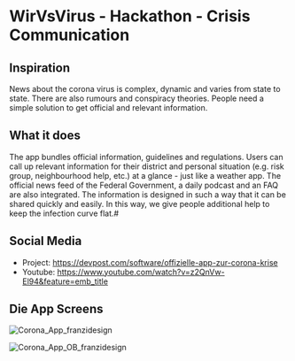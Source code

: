 # WirVsVirus - Hackathon - Crisis Communication

## Inspiration

News about the corona virus is complex, dynamic and varies from state to state. There are also rumours and conspiracy theories. People need a simple solution to get official and relevant information.


## What it does

The app bundles official information, guidelines and regulations. Users can call up relevant information for their district and personal situation (e.g. risk group, neighbourhood help, etc.) at a glance - just like a weather app. The official news feed of the Federal Government, a daily podcast and an FAQ are also integrated. The information is designed in such a way that it can be shared quickly and easily. In this way, we give people additional help to keep the infection curve flat.#


## Social Media

- Project: https://devpost.com/software/offizielle-app-zur-corona-krise
- Youtube: https://www.youtube.com/watch?v=z2QnVw-El94&feature=emb_title


## Die App Screens

![Corona_App_franzidesign](https://user-images.githubusercontent.com/48680353/77257275-911f2e00-6c73-11ea-97cf-6169d1500ca1.png)


![Corona_App_OB_franzidesign](https://user-images.githubusercontent.com/48680353/77257295-abf1a280-6c73-11ea-8ee5-268230d26ebf.png)


